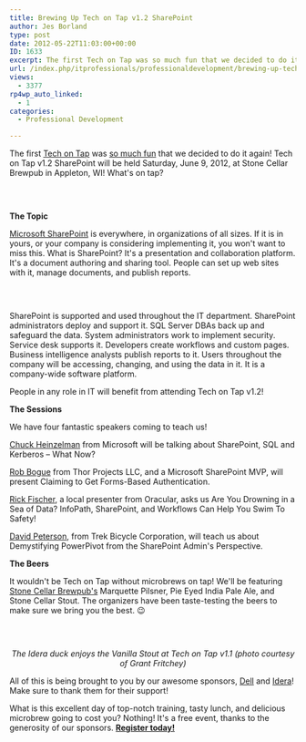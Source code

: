 ```yaml
---
title: Brewing Up Tech on Tap v1.2 SharePoint
author: Jes Borland
type: post
date: 2012-05-22T11:03:00+00:00
ID: 1633
excerpt: The first Tech on Tap was so much fun that we decided to do it again! Tech on Tap v1.2 SharePoint will be held Saturday, June 9, 2012, at Stone Cellar Brewpub in Appleton, WI! What's on tap?
url: /index.php/itprofessionals/professionaldevelopment/brewing-up-tech-on-tap/
views:
  - 3377
rp4wp_auto_linked:
  - 1
categories:
  - Professional Development

---
```

The first [Tech on Tap][1] was [so much fun][2] that we decided to do it again! Tech on Tap v1.2 SharePoint will be held Saturday, June 9, 2012, at Stone Cellar Brewpub in Appleton, WI! What's on tap?

 

<p style="text-align: center;">
  <img src="https://lessthandot.z19.web.core.windows.net/wp-content/uploads/users/grrlgeek/Tech-on-Tap_FINALBLUE.png?mtime=1317820723" alt="" />
</p>

**The Topic** 

[Microsoft SharePoint][3] is everywhere, in organizations of all sizes. If it is in yours, or your company is considering implementing it, you won't want to miss this. What is SharePoint? It's a presentation and collaboration platform. It's a document authoring and sharing tool. People can set up web sites with it, manage documents, and publish reports.

 

<p style="text-align: center;">
  <img src="http://www.techontap.org/wp-content/uploads/2012/03/MSSharePoint-300x120.png" alt="" />
</p>

SharePoint is supported and used throughout the IT department. SharePoint administrators deploy and support it. SQL Server DBAs back up and safeguard the data. System administrators work to implement security. Service desk supports it. Developers create workflows and custom pages. Business intelligence analysts publish reports to it. Users throughout the company will be accessing, changing, and using the data in it. It is a company-wide software platform.

People in any role in IT will benefit from attending Tech on Tap v1.2!

**The Sessions** 

We have four fantastic speakers coming to teach us!

[Chuck Heinzelman][4] from Microsoft will be talking about SharePoint, SQL and Kerberos – What Now?

[Rob Bogue][5] from Thor Projects LLC, and a Microsoft SharePoint MVP, will present Claiming to Get Forms-Based Authentication.

[Rick Fischer][6], a local presenter from Oracular, asks us Are You Drowning in a Sea of Data? InfoPath, SharePoint, and Workflows Can Help You Swim To Safety!

[David Peterson][7], from Trek Bicycle Corporation, will teach us about Demystifying PowerPivot from the SharePoint Admin's Perspective.

**The Beers** 

It wouldn't be Tech on Tap without microbrews on tap! We'll be featuring [Stone Cellar Brewpub's][8] Marquette Pilsner, Pie Eyed India Pale Ale, and Stone Cellar Stout. The organizers have been taste-testing the beers to make sure we bring you the best. 😉

 

<p style="text-align: center;">
  <img src="https://lessthandot.z19.web.core.windows.net/wp-content/uploads/users/grrlgeek/AkRHuYgCQAEj5U4.jpg?mtime=1337691621" alt="" />
</p>

<p style="text-align: center;">
  <em>The Idera duck enjoys the Vanilla Stout at Tech on Tap v1.1 (photo courtesy of Grant Fritchey)</em>
</p>

All of this is being brought to you by our awesome sponsors, [Dell][9] and [Idera][10]! Make sure to thank them for their support!

What is this excellent day of top-notch training, tasty lunch, and delicious microbrew going to cost you? Nothing! It's a free event, thanks to the generosity of our sponsors. [**Register today!**][11]

 [1]: http://www.techontap.org/
 [2]: /index.php/ITProfessionals/ProfessionalDevelopment/tech-on-tap-v1-1
 [3]: http://sharepoint.microsoft.com/en-us/Pages/default.aspx
 [4]: http://www.techontap.org/2012/05/21/meet-your-speakers-chuck-heinzelman/
 [5]: http://www.techontap.org/2012/05/21/meet-your-speakers-rob-bogue/
 [6]: http://www.techontap.org/2012/05/21/meet-your-speakers-rick-fischer/
 [7]: http://www.techontap.org/2012/05/21/meet-your-speakers-david-peterson/
 [8]: http://stonecellarbrewpub.com/index.php/menus/beer-menu
 [9]: http://www.dell.com/
 [10]: http://www.idera.com/Content/Home.aspx
 [11]: http://www.eventbrite.com/event/2505867116